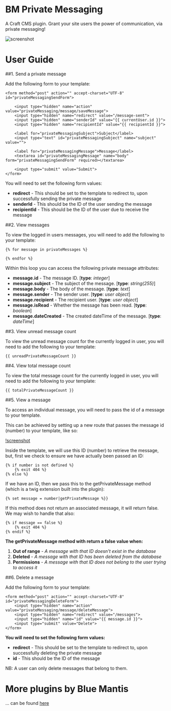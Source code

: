 # BM Private Messaging
A Craft CMS plugin. Grant your site users the power of communication, via private messaging!

![screenshot](http://i.imgur.com/QPGKwOi.png)

# User Guide

##1. Send a private message

Add the following form to your template:

```twig
<form method="post" action="" accept-charset="UTF-8" id="privateMessagingSendForm">

    <input type="hidden" name="action" value="privateMessaging/message/saveMessage">
    <input type="hidden" name="redirect" value="/message-sent">
    <input type="hidden" name="senderId" value="{{ currentUser.id }}">
    <input type="hidden" name="recipientId" value="{{ recipientId }}">

    <label for="privateMessagingSubject">Subject</label>
    <input type="text" id="privateMessagingSubject" name="subject" value="">

    <label for="privateMessagingMessage">Message</label>
    <textarea id="privateMessagingMessage" name="body" form="privateMessagingSendForm" required></textarea>

    <input type="submit" value="Submit">
</form>
```

You will need to set the following form values:

 * **redirect** - This should be set to the template to redirect to, upon successfully sending the private message
 * **senderId** - This should be the ID of the user sending the message
 * **recipientId** - This should be the ID of the user due to receive the message

##2. View messages

To view the logged in users messages, you will need to add the following to your template:

```twig
{% for message in privateMessages %}

{% endfor %}
```

Within this loop you can access the following private message attributes:

* **message.id** - The message ID. [**type**: *integer*]
* **message.subject** - The subject of the message. [**type**: *string(255)*]
* **message.body** - The body of the message. [**type**: *text*]
* **message.sender** - The sender user. [**type**: *user object*]
* **message.recipient** - The recipient user. [**type**: *user object*]
* **message.isRead** - Whether the message has been read. [**type**: *boolean*]
* **message.dateCreated** - The created dateTime of the message. [**type**: *dateTime*]

##3. View unread message count

To view the unread message count for the currently logged in user, you will need to add the following to your template:

```twig
{{ unreadPrivateMessageCount }}
```

##4. View total message count

To view the total message count for the currently logged in user, you will need to add the following to your template:

```twig
{{ totalPrivateMessageCount }}
```

##5. View a message

To access an individual message, you will need to pass the id of a message to your template.

This can be achieved by setting up a new route that passes the message id (number) to your template, like so:

[!screenshot](http://i.imgur.com/ap8YAMJ.png)

Inside the template, we will use this ID (number) to retrieve the message, but, first we check to ensure we have actually been passed an ID:

```twig
{% if number is not defined %}
    {% exit 404 %}
{% else %}
```

If we have an ID, then we pass this to the getPrivateMessage method (which is a twig extension built into the plugin):

```twig
{% set message = number|getPrivateMessage %}}
```

If this method does not return an associated message, it will return false. We may wish to handle that also:

```twig
{% if message == false %}
    {% exit 404 %}
{% endif %}
```

**The getPrivateMessage method with return a false value when:**

1. **Out of range** - *A message with that ID doesn't exist in the database*
2. **Deleted** - *A message with that ID has been deleted from the database*
3. **Permissions** - *A message with that ID does not belong to the user trying to access it*

##6. Delete a message

Add the following form to your template:

```twig
<form method="post" action="" accept-charset="UTF-8" id="privateMessagingDeleteForm">
    <input type="hidden" name="action" value="privateMessaging/message/deleteMessage">
    <input type="hidden" name="redirect" value="/messages">
    <input type="hidden" name="id" value="{{ message.id }}">
    <input type="submit" value="Delete">
</form>
```

**You will need to set the following form values:**

* **redirect** - This should be set to the template to redirect to, upon successfully deleting the private message
* **id** - This should be the ID of the message

NB: A user can only delete messages that belong to them.

# More plugins by Blue Mantis

... can be found [here](http://plugins.bluemantis.com/)
